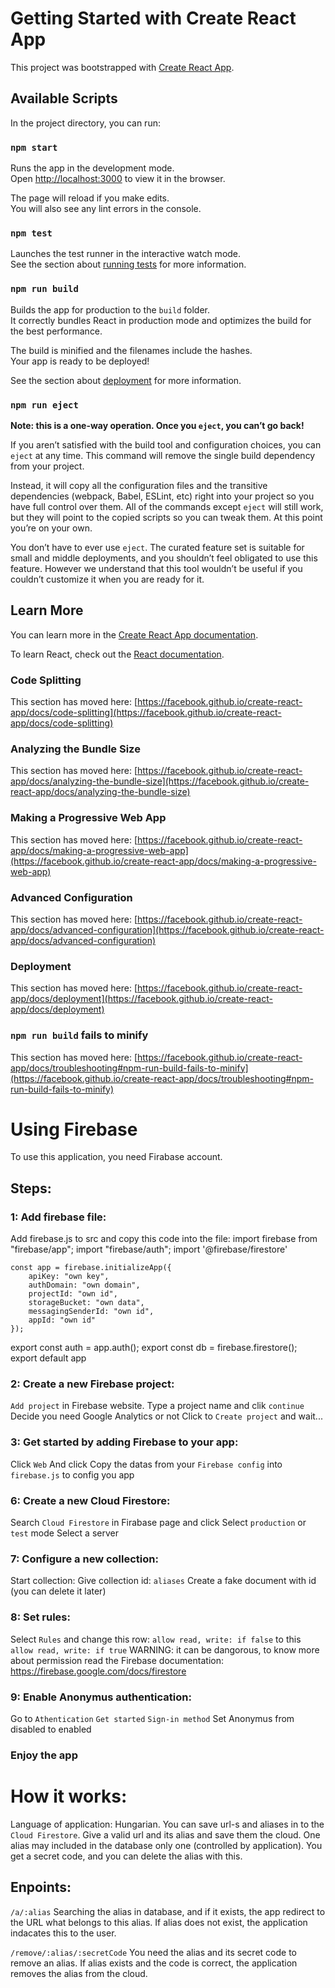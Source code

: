 # Getting Started with Create React App

This project was bootstrapped with [Create React App](https://github.com/facebook/create-react-app).

## Available Scripts

In the project directory, you can run:

### `npm start`

Runs the app in the development mode.\
Open [http://localhost:3000](http://localhost:3000) to view it in the browser.

The page will reload if you make edits.\
You will also see any lint errors in the console.

### `npm test`

Launches the test runner in the interactive watch mode.\
See the section about [running tests](https://facebook.github.io/create-react-app/docs/running-tests) for more information.

### `npm run build`

Builds the app for production to the `build` folder.\
It correctly bundles React in production mode and optimizes the build for the best performance.

The build is minified and the filenames include the hashes.\
Your app is ready to be deployed!

See the section about [deployment](https://facebook.github.io/create-react-app/docs/deployment) for more information.

### `npm run eject`

**Note: this is a one-way operation. Once you `eject`, you can’t go back!**

If you aren’t satisfied with the build tool and configuration choices, you can `eject` at any time. This command will remove the single build dependency from your project.

Instead, it will copy all the configuration files and the transitive dependencies (webpack, Babel, ESLint, etc) right into your project so you have full control over them. All of the commands except `eject` will still work, but they will point to the copied scripts so you can tweak them. At this point you’re on your own.

You don’t have to ever use `eject`. The curated feature set is suitable for small and middle deployments, and you shouldn’t feel obligated to use this feature. However we understand that this tool wouldn’t be useful if you couldn’t customize it when you are ready for it.

## Learn More

You can learn more in the [Create React App documentation](https://facebook.github.io/create-react-app/docs/getting-started).

To learn React, check out the [React documentation](https://reactjs.org/).

### Code Splitting

This section has moved here: [https://facebook.github.io/create-react-app/docs/code-splitting](https://facebook.github.io/create-react-app/docs/code-splitting)

### Analyzing the Bundle Size

This section has moved here: [https://facebook.github.io/create-react-app/docs/analyzing-the-bundle-size](https://facebook.github.io/create-react-app/docs/analyzing-the-bundle-size)

### Making a Progressive Web App

This section has moved here: [https://facebook.github.io/create-react-app/docs/making-a-progressive-web-app](https://facebook.github.io/create-react-app/docs/making-a-progressive-web-app)

### Advanced Configuration

This section has moved here: [https://facebook.github.io/create-react-app/docs/advanced-configuration](https://facebook.github.io/create-react-app/docs/advanced-configuration)

### Deployment

This section has moved here: [https://facebook.github.io/create-react-app/docs/deployment](https://facebook.github.io/create-react-app/docs/deployment)

### `npm run build` fails to minify

This section has moved here: [https://facebook.github.io/create-react-app/docs/troubleshooting#npm-run-build-fails-to-minify](https://facebook.github.io/create-react-app/docs/troubleshooting#npm-run-build-fails-to-minify)


# Using Firebase

To use this application, you need Firabase account.

## Steps:

### 1: Add firebase file:

Add firebase.js to src and copy this code into the file:
import firebase from "firebase/app";
import "firebase/auth";
import '@firebase/firestore'

    const app = firebase.initializeApp({
        apiKey: "own key",
        authDomain: "own domain",
        projectId: "own id",
        storageBucket: "own data",
        messagingSenderId: "own id",
        appId: "own id"
    });


export const auth = app.auth();
export const db = firebase.firestore();
export default app

### 2: Create a new Firebase project:

`Add project` in Firebase website. 
Type a project name and clik `continue`
Decide you need Google Analytics or not
Click to `Create project` and wait...

### 3: Get started by adding Firebase to your app:

Click `Web`
And click
Copy the datas from your `Firebase config` into `firebase.js` to config you app

### 6: Create a new Cloud Firestore:

Search `Cloud Firestore` in Firabase page and click
Select `production` or `test` mode
Select a server

### 7: Configure a new collection:

Start collection:
Give collection id: `aliases`
Create a fake document with id (you can delete it later)

### 8: Set rules:

Select `Rules` and change this row: `allow read, write: if false` to this `allow read, write: if true`
WARNING: it can be dangorous, to know more about permission read the Firebase documentation: https://firebase.google.com/docs/firestore

### 9: Enable Anonymus authentication:

Go to `Athentication`
`Get started`
`Sign-in method`
Set Anonymus from disabled to enabled

### Enjoy the app

# How it works:
Language of application: Hungarian.
You can save url-s and aliases in to the `Cloud Firestore`. 
Give a valid url and its alias and save them the cloud.
One alias may included in the database only one (controlled by application).
You get a secret code, and you can delete the alias with this.

## Enpoints:

`/a/:alias`
Searching the alias in database, and if it exists, the app redirect to the URL what belongs to this alias.
If alias does not exist, the application indacates this to the user.

`/remove/:alias/:secretCode`
You need the alias and its secret code to remove an alias. 
If alias exists and the code is correct, the application removes the alias from the cloud.
